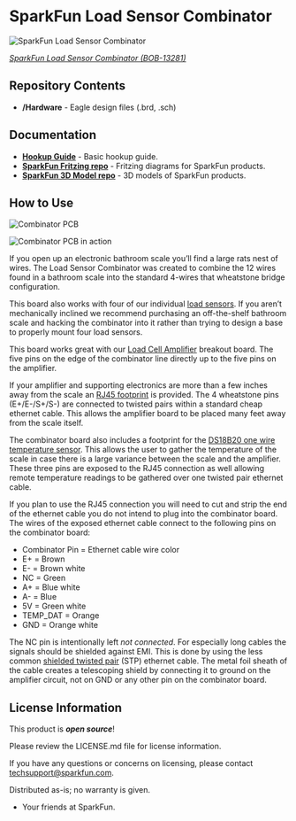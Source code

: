 SparkFun Load Sensor Combinator
=============================

![SparkFun Load Sensor Combinator](https://cdn.sparkfun.com//assets/parts/1/0/5/1/1/13281-04.jpg)

[*SparkFun Load Sensor Combinator (BOB-13281)*](https://www.sparkfun.com/products/13281)

Repository Contents
-------------------
* **/Hardware** - Eagle design files (.brd, .sch)

Documentation
--------------
* **[Hookup Guide](https://learn.sparkfun.com/tutorials/load-cell-amplifier-hx711-breakout-hookup-guideL)** - Basic hookup guide.
* **[SparkFun Fritzing repo](https://github.com/sparkfun/Fritzing_Parts)** - Fritzing diagrams for SparkFun products.
* **[SparkFun 3D Model repo](https://github.com/sparkfun/3D_Models)** - 3D models of SparkFun products. 

How to Use
----------
![Combinator PCB](https://cdn.sparkfun.com//assets/parts/1/0/5/1/1/13281-01.jpg)

![Combinator PCB in action](https://cdn.sparkfun.com/r/600-600/assets/learn_tutorials/3/8/3/HX711_and_Combinator_board_hook_up_guide-09.jpg)

If you open up an electronic bathroom scale you’ll find a large rats nest of wires. The Load Sensor Combinator was created to combine the 12 wires found in a bathroom scale into the standard 4-wires that wheatstone bridge configuration.

This board also works with four of our individual [load sensors](https://www.sparkfun.com/products/10245). If you aren’t mechanically inclined we recommend purchasing an off-the-shelf bathroom scale and hacking the combinator into it rather than trying to design a base to properly mount four load sensors.

This board works great with our [Load Cell Amplifier](https://www.sparkfun.com/products/13230) breakout board. The five pins on the edge of the combinator line directly up to the five pins on the amplifier.

If your amplifier and supporting electronics are more than a few inches away from the scale an [RJ45 footprint](https://www.sparkfun.com/products/643) is provided. The 4 wheatstone pins (E+/E-/S+/S-) are connected to twisted pairs within a standard cheap ethernet cable. This allows the amplifier board to be placed many feet away from the scale itself.

The combinator board also includes a footprint for the [DS18B20 one wire temperature sensor](https://www.sparkfun.com/products/245). This allows the user to gather the temperature of the scale in case there is a large variance between the scale and the amplifier. These three pins are exposed to the RJ45 connection as well allowing remote temperature readings to be gathered over one twisted pair ethernet cable.

If you plan to use the RJ45 connection you will need to cut and strip the end of the ethernet cable you do not intend to plug into the combinator board. The wires of the exposed ethernet cable connect to the following pins on the combinator board:

* Combinator Pin = Ethernet cable wire color
* E+ = Brown
* E- = Brown white
* NC = Green
* A+ = Blue white
* A- = Blue
* 5V = Green white
* TEMP_DAT = Orange
* GND = Orange white

The NC pin is intentionally left *not connected*. For especially long cables the signals should be shielded against EMI. This is done by using the less common [shielded twisted pair](http://en.wikipedia.org/wiki/Twisted_pair#Cable_shielding) (STP) ethernet cable. The metal foil sheath of the cable creates a telescoping shield by connecting it to ground on the amplifier circuit, not on GND or any other pin on the combinator board.

License Information
-------------------

This product is _**open source**_! 

Please review the LICENSE.md file for license information. 

If you have any questions or concerns on licensing, please contact techsupport@sparkfun.com.

Distributed as-is; no warranty is given.

- Your friends at SparkFun.
